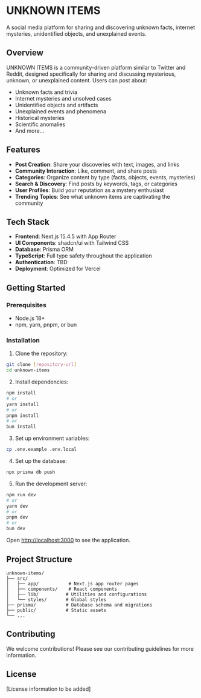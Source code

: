 # UNKNOWN ITEMS

A social media platform for sharing and discovering unknown facts, internet mysteries, unidentified objects, and unexplained events.

## Overview

UNKNOWN ITEMS is a community-driven platform similar to Twitter and Reddit, designed specifically for sharing and discussing mysterious, unknown, or unexplained content. Users can post about:

- Unknown facts and trivia
- Internet mysteries and unsolved cases
- Unidentified objects and artifacts
- Unexplained events and phenomena
- Historical mysteries
- Scientific anomalies
- And more...

## Features

- **Post Creation**: Share your discoveries with text, images, and links
- **Community Interaction**: Like, comment, and share posts
- **Categories**: Organize content by type (facts, objects, events, mysteries)
- **Search & Discovery**: Find posts by keywords, tags, or categories
- **User Profiles**: Build your reputation as a mystery enthusiast
- **Trending Topics**: See what unknown items are captivating the community

## Tech Stack

- **Frontend**: Next.js 15.4.5 with App Router
- **UI Components**: shadcn/ui with Tailwind CSS
- **Database**: Prisma ORM
- **TypeScript**: Full type safety throughout the application
- **Authentication**: TBD
- **Deployment**: Optimized for Vercel

## Getting Started

### Prerequisites

- Node.js 18+ 
- npm, yarn, pnpm, or bun

### Installation

1. Clone the repository:
```bash
git clone [repository-url]
cd unknown-items
```

2. Install dependencies:
```bash
npm install
# or
yarn install
# or
pnpm install
# or
bun install
```

3. Set up environment variables:
```bash
cp .env.example .env.local
```

4. Set up the database:
```bash
npx prisma db push
```

5. Run the development server:
```bash
npm run dev
# or
yarn dev
# or
pnpm dev
# or
bun dev
```

Open [http://localhost:3000](http://localhost:3000) to see the application.

## Project Structure

```
unknown-items/
├── src/
│   ├── app/           # Next.js app router pages
│   ├── components/    # React components
│   ├── lib/          # Utilities and configurations
│   └── styles/       # Global styles
├── prisma/           # Database schema and migrations
├── public/           # Static assets
└── ...
```

## Contributing

We welcome contributions! Please see our contributing guidelines for more information.

## License

[License information to be added]
